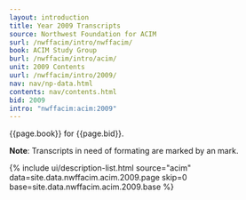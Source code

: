 ```yaml
---
layout: introduction
title: Year 2009 Transcripts
source: Northwest Foundation for ACIM
surl: /nwffacim/intro/nwffacim/
book: ACIM Study Group
burl: /nwffacim/intro/acim/
unit: 2009 Contents
uurl: /nwffacim/intro/2009/
nav: nav/np-data.html
contents: nav/contents.html
bid: 2009
intro: "nwffacim:acim:2009"
---
```


{{page.book}} for {{page.bid}}.

**Note**: Transcripts in need of formating are marked by an 
<i class="fa fa-exclamation"></i> mark.

{% include ui/description-list.html source="acim"
data=site.data.nwffacim.acim.2009.page skip=0
base=site.data.nwffacim.acim.2009.base %}

